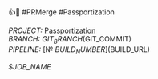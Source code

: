 👍🔀 #PRMerge #Passportization

*PROJECT:* [Passportization]($GIT_URL)\
*BRANCH:* $GIT_BRANCH ($GIT_COMMIT)\
*PIPELINE:* [№ $BUILD_NUMBER]($BUILD_URL)

*$JOB_NAME*
